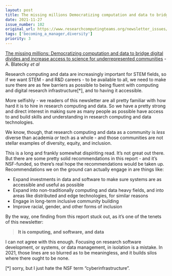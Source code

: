```yaml
---
layout: post
title: The missing millions Democratizing computation and data to bridge digital divides and increase access to science for underrepresented communities - A. Blatecky *et al*
date: 2021-11-27
issue_number: 102
original_url: https://www.researchcomputingteams.org/newsletter_issues/0102
tags: ['becoming_a_manager,diversity']
priority: 3
---
```


<!-- markdownlint-disable MD033 -->
<!-- markdownlint-disable MD041 -->
<!-- markdownlint-disable MD049 -->

[The missing millions: Democratizing computation and data to bridge digital divides and increase access to science for underrepresented communities](https://www.rti.org/publication/missing-millions/) - A. Blatecky *et al*

Research computing and data are increasingly important for STEM fields, so if we want STEM - and R&D careers - to be available to all, we need to make sure there are as few barriers as possible to being fluent with computing and digital research infrastructure[*], and to having it accessible.

More selfishly - we readers of this newsletter are all pretty familiar with how hard it is to hire in research computing and data.  So we have a pretty strong and direct interest in making sure as many people as possible have access to and build skills and understanding in research computing and data technologies.

We know, though, that research computing and data as a community is *less* diverse than academia *or* tech as a whole - and those communities are not stellar examples of diversity, equity, and inclusion.

This is a long and frankly somewhat dispiriting read.  It’s not great out there.  But there are some pretty solid recommendations in this report - and it’s NSF-funded, so there’s real hope the recommendations would be taken up.  Recommendations we on the ground can actually engage in are things like:

- Expand investments in data and software to make sure systems are as accessible and useful as possible
- Expand into non-traditionally computing and data heavy fields, and into areas like distributed and edge technologies, for similar reasons
- Engage in long-term inclusive community building
- Improve racial, gender, and other forms of inclusion

By the way, one finding from this report stuck out, as it’s one of the tenets of this newsletter:

> **It is computing,** **and** **software,** **and** **data**

I can not agree with this enough.  Focusing on research software development, or systems, or data management, in isolation is a mistake.  In 2021, those lines are so blurred as to be meaningless, and it builds silos where there ought to be none.

[*] sorry, but I just hate the NSF term “cyberinfrastructure”.
